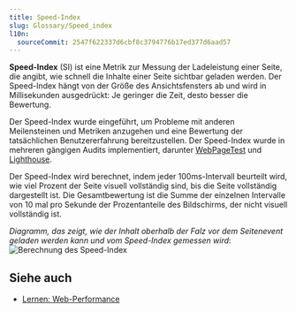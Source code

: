 ```yaml
---
title: Speed-Index
slug: Glossary/Speed_index
l10n:
  sourceCommit: 2547f622337d6cbf8c3794776b17ed377d6aad57
---
```


**Speed-Index** (SI) ist eine Metrik zur Messung der Ladeleistung einer Seite, die angibt, wie schnell die Inhalte einer Seite sichtbar geladen werden. Der Speed-Index hängt von der Größe des Ansichtsfensters ab und wird in Millisekunden ausgedrückt: Je geringer die Zeit, desto besser die Bewertung.

Der Speed-Index wurde eingeführt, um Probleme mit anderen Meilensteinen und Metriken anzugehen und eine Bewertung der tatsächlichen Benutzererfahrung bereitzustellen. Der Speed-Index wurde in mehreren gängigen Audits implementiert, darunter [WebPageTest](https://github.com/catchpoint/WebPageTest.docs/blob/main/src/metrics/SpeedIndex.md) und [Lighthouse](https://github.com/paulirish/speedline).

Der Speed-Index wird berechnet, indem jeder 100ms-Intervall beurteilt wird, wie viel Prozent der Seite visuell vollständig sind, bis die Seite vollständig dargestellt ist. Die Gesamtbewertung ist die Summe der einzelnen Intervalle von 10 mal pro Sekunde der Prozentanteile des Bildschirms, der nicht visuell vollständig ist.

_Diagramm, das zeigt, wie der Inhalt oberhalb der Falz vor dem Seitenevent geladen werden kann und vom Speed-Index gemessen wird_:
![Berechnung des Speed-Index](speedindex.png)

## Siehe auch

- [Lernen: Web-Performance](/de/docs/Learn_web_development/Extensions/Performance)
